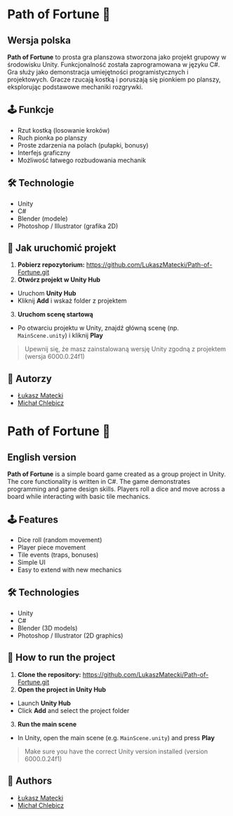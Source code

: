 # Path of Fortune 🎲
## Wersja polska
**Path of Fortune** to prosta gra planszowa stworzona jako projekt grupowy w środowisku Unity. Funkcjonalność została zaprogramowana w języku C#. Gra służy jako demonstracja umiejętności programistycznych i projektowych. Gracze rzucają kostką i poruszają się pionkiem po planszy, eksplorując podstawowe mechaniki rozgrywki.

## 🕹️ Funkcje

- Rzut kostką (losowanie kroków)
- Ruch pionka po planszy
- Proste zdarzenia na polach (pułapki, bonusy)
- Interfejs graficzny
- Możliwość łatwego rozbudowania mechanik

## 🛠️ Technologie

- Unity
- C#
- Blender (modele)
- Photoshop / Illustrator (grafika 2D)

## 🚀 Jak uruchomić projekt

1. **Pobierz repozytorium:**
https://github.com/LukaszMatecki/Path-of-Fortune.git
2. **Otwórz projekt w Unity Hub**
- Uruchom **Unity Hub**
- Kliknij **Add** i wskaż folder z projektem
3. **Uruchom scenę startową**
- Po otwarciu projektu w Unity, znajdź główną scenę (np. `MainScene.unity`) i kliknij **Play**

> Upewnij się, że masz zainstalowaną wersję Unity zgodną z projektem (wersja 6000.0.24f1)

## 👥 Autorzy

- [Łukasz Matecki](https://github.com/LukaszMatecki)
- [Michał Chlebicz](https://github.com/Stalk0n)


# Path of Fortune 🎲
## English version 
**Path of Fortune** is a simple board game created as a group project in Unity. The core functionality is written in C#. The game demonstrates programming and game design skills. Players roll a dice and move across a board while interacting with basic tile mechanics.

## 🕹️ Features

- Dice roll (random movement)
- Player piece movement
- Tile events (traps, bonuses)
- Simple UI
- Easy to extend with new mechanics

## 🛠️ Technologies

- Unity
- C#
- Blender (3D models)
- Photoshop / Illustrator (2D graphics)

## 🚀 How to run the project

1. **Clone the repository:**
https://github.com/LukaszMatecki/Path-of-Fortune.git
2. **Open the project in Unity Hub**
- Launch **Unity Hub**
- Click **Add** and select the project folder
3. **Run the main scene**
- In Unity, open the main scene (e.g. `MainScene.unity`) and press **Play**

> Make sure you have the correct Unity version installed (version 6000.0.24f1)

## 👥 Authors

- [Łukasz Matecki](https://github.com/LukaszMatecki)
- [Michał Chlebicz](https://github.com/Stalk0n)
